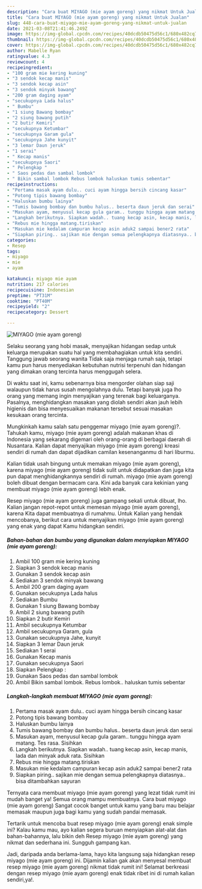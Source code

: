 ```yaml
---
description: "Cara buat MIYAGO (mie ayam goreng) yang nikmat Untuk Jualan"
title: "Cara buat MIYAGO (mie ayam goreng) yang nikmat Untuk Jualan"
slug: 448-cara-buat-miyago-mie-ayam-goreng-yang-nikmat-untuk-jualan
date: 2021-03-08T21:41:46.249Z
image: https://img-global.cpcdn.com/recipes/40dcdb50475d56c1/680x482cq70/miyago-mie-ayam-goreng-foto-resep-utama.jpg
thumbnail: https://img-global.cpcdn.com/recipes/40dcdb50475d56c1/680x482cq70/miyago-mie-ayam-goreng-foto-resep-utama.jpg
cover: https://img-global.cpcdn.com/recipes/40dcdb50475d56c1/680x482cq70/miyago-mie-ayam-goreng-foto-resep-utama.jpg
author: Mabelle Ryan
ratingvalue: 4.3
reviewcount: 4
recipeingredient:
- "100 gram mie kering kuning"
- "3 sendok kecap manis"
- "3 sendok kecap asin"
- "3 sendok minyak bawang"
- "200 gram daging ayam"
- "secukupnya Lada halus"
- " Bumbu"
- "1 siung Bawang bombay"
- "2 siung bawang putih"
- "2 butir Kemiri"
- "secukupnya Ketumbar"
- "secukupnya Garam gula"
- "secukupnya Jahe kunyit"
- "3 lemar Daun jeruk"
- "1 serai"
- " Kecap manis"
- "secukupnya Saori"
- " Pelengkap "
- " Saos pedas dan sambal lombok"
- " Bikin sambal lombok Rebus lombok haluskan tumis sebentar"
recipeinstructions:
- "Pertama masak ayam dulu.. cuci ayam hingga bersih cincang kasar"
- "Potong tipis bawang bombay"
- "Haluskan bumbu lainya"
- "Tumis bawang bombay dan bumbu halus.. beserta daun jeruk dan serai"
- "Masukan ayam, menyusul kecap gula garam.. tunggu hingga ayam matang. Tes rasa. Sisihkan"
- "Langkah berikutnya. Siapkan wadah.. tuang kecap asin, kecap manis, lada dan minyak aduk rata. Sisihkan"
- "Rebus mie hingga matang.tiriskan"
- "Masukan mie kedalam campuran kecap asin aduk2 sampai bener2 rata"
- "Siapkan piring.. sajikan mie dengan semua pelengkapnya diatasnya.. bisa ditambahkan sayuran"
categories:
- Resep
tags:
- miyago
- mie
- ayam

katakunci: miyago mie ayam 
nutrition: 217 calories
recipecuisine: Indonesian
preptime: "PT31M"
cooktime: "PT40M"
recipeyield: "2"
recipecategory: Dessert

---
```



![MIYAGO (mie ayam goreng)](https://img-global.cpcdn.com/recipes/40dcdb50475d56c1/680x482cq70/miyago-mie-ayam-goreng-foto-resep-utama.jpg)

Selaku seorang yang hobi masak, menyajikan hidangan sedap untuk keluarga merupakan suatu hal yang membahagiakan untuk kita sendiri. Tanggung jawab seorang  wanita Tidak saja menjaga rumah saja, tetapi kamu pun harus menyediakan kebutuhan nutrisi terpenuhi dan hidangan yang dimakan orang tercinta harus menggugah selera.

Di waktu  saat ini, kamu sebenarnya bisa mengorder olahan siap saji walaupun tidak harus susah mengolahnya dulu. Tetapi banyak juga lho orang yang memang ingin menyajikan yang terenak bagi keluarganya. Pasalnya, menghidangkan masakan yang diolah sendiri akan jauh lebih higienis dan bisa menyesuaikan makanan tersebut sesuai masakan kesukaan orang tercinta. 



Mungkinkah kamu salah satu penggemar miyago (mie ayam goreng)?. Tahukah kamu, miyago (mie ayam goreng) adalah makanan khas di Indonesia yang sekarang digemari oleh orang-orang di berbagai daerah di Nusantara. Kalian dapat menyajikan miyago (mie ayam goreng) kreasi sendiri di rumah dan dapat dijadikan camilan kesenanganmu di hari liburmu.

Kalian tidak usah bingung untuk memakan miyago (mie ayam goreng), karena miyago (mie ayam goreng) tidak sulit untuk didapatkan dan juga kita pun dapat menghidangkannya sendiri di rumah. miyago (mie ayam goreng) boleh dibuat dengan bermacam cara. Kini ada banyak cara kekinian yang membuat miyago (mie ayam goreng) lebih enak.

Resep miyago (mie ayam goreng) juga gampang sekali untuk dibuat, lho. Kalian jangan repot-repot untuk memesan miyago (mie ayam goreng), karena Kita dapat membuatnya di rumahmu. Untuk Kalian yang hendak mencobanya, berikut cara untuk menyajikan miyago (mie ayam goreng) yang enak yang dapat Kamu hidangkan sendiri.

<!--inarticleads1-->

##### Bahan-bahan dan bumbu yang digunakan dalam menyiapkan MIYAGO (mie ayam goreng):

1. Ambil 100 gram mie kering kuning
1. Siapkan 3 sendok kecap manis
1. Gunakan 3 sendok kecap asin
1. Sediakan 3 sendok minyak bawang
1. Ambil 200 gram daging ayam
1. Gunakan secukupnya Lada halus
1. Sediakan  Bumbu
1. Gunakan 1 siung Bawang bombay
1. Ambil 2 siung bawang putih
1. Siapkan 2 butir Kemiri
1. Ambil secukupnya Ketumbar
1. Ambil secukupnya Garam, gula
1. Gunakan secukupnya Jahe, kunyit
1. Siapkan 3 lemar Daun jeruk
1. Sediakan 1 serai
1. Gunakan  Kecap manis
1. Gunakan secukupnya Saori
1. Siapkan  Pelengkap :
1. Gunakan  Saos pedas dan sambal lombok
1. Ambil  Bikin sambal lombok. Rebus lombok.. haluskan tumis sebentar




<!--inarticleads2-->

##### Langkah-langkah membuat MIYAGO (mie ayam goreng):

1. Pertama masak ayam dulu.. cuci ayam hingga bersih cincang kasar
1. Potong tipis bawang bombay
1. Haluskan bumbu lainya
1. Tumis bawang bombay dan bumbu halus.. beserta daun jeruk dan serai
1. Masukan ayam, menyusul kecap gula garam.. tunggu hingga ayam matang. Tes rasa. Sisihkan
1. Langkah berikutnya. Siapkan wadah.. tuang kecap asin, kecap manis, lada dan minyak aduk rata. Sisihkan
1. Rebus mie hingga matang.tiriskan
1. Masukan mie kedalam campuran kecap asin aduk2 sampai bener2 rata
1. Siapkan piring.. sajikan mie dengan semua pelengkapnya diatasnya.. bisa ditambahkan sayuran




Ternyata cara membuat miyago (mie ayam goreng) yang lezat tidak rumit ini mudah banget ya! Semua orang mampu membuatnya. Cara buat miyago (mie ayam goreng) Sangat cocok banget untuk kamu yang baru mau belajar memasak maupun juga bagi kamu yang sudah pandai memasak.

Tertarik untuk mencoba buat resep miyago (mie ayam goreng) enak simple ini? Kalau kamu mau, ayo kalian segera buruan menyiapkan alat-alat dan bahan-bahannya, lalu bikin deh Resep miyago (mie ayam goreng) yang nikmat dan sederhana ini. Sungguh gampang kan. 

Jadi, daripada anda berlama-lama, hayo kita langsung saja hidangkan resep miyago (mie ayam goreng) ini. Dijamin kalian gak akan menyesal membuat resep miyago (mie ayam goreng) nikmat tidak rumit ini! Selamat berkreasi dengan resep miyago (mie ayam goreng) enak tidak ribet ini di rumah kalian sendiri,ya!.

